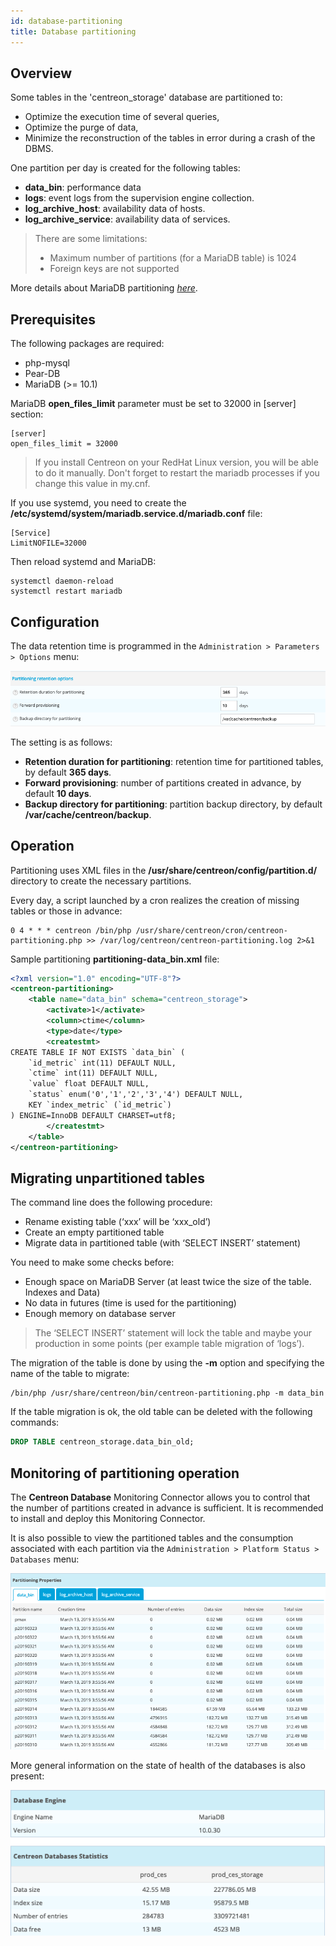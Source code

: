 ```yaml
---
id: database-partitioning
title: Database partitioning
---
```


## Overview

Some tables in the 'centreon\_storage' database are partitioned to:

- Optimize the execution time of several queries,
- Optimize the purge of data,
- Minimize the reconstruction of the tables in error during a crash of the
DBMS.

One partition per day is created for the following tables:

- **data\_bin**: performance data
- **logs**: event logs from the supervision engine collection.
- **log\_archive\_host**: availability data of hosts.
- **log\_archive\_service**: availability data of services.

> There are some limitations:
>
> - Maximum number of partitions (for a MariaDB table) is 1024
> - Foreign keys are not supported

More details about MariaDB partitioning
*[here](https://mariadb.com/kb/en/library/partitioning-overview/)*.

## Prerequisites

The following packages are required:

- php-mysql
- Pear-DB
- MariaDB (\>= 10.1)

MariaDB **open\_files\_limit** parameter must be set to 32000 in \[server\]
section:

```text
[server]
open_files_limit = 32000
```

> If you install Centreon on your RedHat Linux version, you will be
> able to do it manually. Don't forget to restart the mariadb processes if you change
> this value in my.cnf.

If you use systemd, you need to create the
**/etc/systemd/system/mariadb.service.d/mariadb.conf** file:

```text
[Service]
LimitNOFILE=32000
```

Then reload systemd and MariaDB:

```shell
systemctl daemon-reload
systemctl restart mariadb
```

## Configuration

The data retention time is programmed in the `Administration > Parameters >
Options` menu:

![image](../assets/administration/partitioning-configuration.png)

The setting is as follows:

- **Retention duration for partitioning**: retention time for partitioned
tables, by default **365 days**.
- **Forward provisioning**: number of partitions created in advance, by
default **10 days**.
- **Backup directory for partitioning**: partition backup directory, by
default **/var/cache/centreon/backup**.

## Operation

Partitioning uses XML files in the **/usr/share/centreon/config/partition.d/**
directory to create the necessary partitions.

Every day, a script launched by a cron realizes the creation of missing tables
or those in advance:

```text
0 4 * * * centreon /bin/php /usr/share/centreon/cron/centreon-partitioning.php >> /var/log/centreon/centreon-partitioning.log 2>&1
```

Sample partitioning **partitioning-data\_bin.xml** file:

```xml
<?xml version="1.0" encoding="UTF-8"?>
<centreon-partitioning>
    <table name="data_bin" schema="centreon_storage">
        <activate>1</activate>
        <column>ctime</column>
        <type>date</type>
        <createstmt>
CREATE TABLE IF NOT EXISTS `data_bin` (
    `id_metric` int(11) DEFAULT NULL,
    `ctime` int(11) DEFAULT NULL,
    `value` float DEFAULT NULL,
    `status` enum('0','1','2','3','4') DEFAULT NULL,
    KEY `index_metric` (`id_metric`)
) ENGINE=InnoDB DEFAULT CHARSET=utf8;
        </createstmt>
    </table>
</centreon-partitioning>
```

## Migrating unpartitioned tables

The command line does the following procedure:

- Rename existing table (‘xxx’ will be ‘xxx\_old’)
- Create an empty partitioned table
- Migrate data in partitioned table (with ‘SELECT INSERT’ statement)

You need to make some checks before:

- Enough space on MariaDB Server (at least twice the size of the table.
Indexes and Data)
- No data in futures (time is used for the partitioning)
- Enough memory on database server

> The ‘SELECT INSERT’ statement will lock the table and maybe your production in
> some points (per example table migration of ‘logs’).

The migration of the table is done by using the **-m** option and specifying the
name of the table to migrate:

```shell
/bin/php /usr/share/centreon/bin/centreon-partitioning.php -m data_bin
```

If the table migration is ok, the old table can be deleted with the following
commands:

```sql
DROP TABLE centreon_storage.data_bin_old;
```

## Monitoring of partitioning operation

The **Centreon Database** Monitoring Connector allows you to control that the number of
partitions created in advance is sufficient. It is recommended to install and
deploy this Monitoring Connector.

It is also possible to view the partitioned tables and the consumption
associated with each partition via the `Administration > Platform Status >
Databases` menu:

![image](../assets/administration/partitioning-state.png)

More general information on the state of health of the databases is also
present:

![image](../assets/administration/database-information.png)
